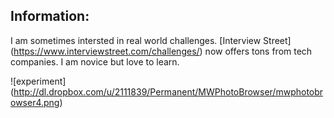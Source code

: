 Information:
-------------

I am sometimes intersted in real world challenges. [Interview Street] (https://www.interviewstreet.com/challenges/) now offers tons from tech companies.
I am novice but love to learn.

![experiment] (http://dl.dropbox.com/u/2111839/Permanent/MWPhotoBrowser/mwphotobrowser4.png)
